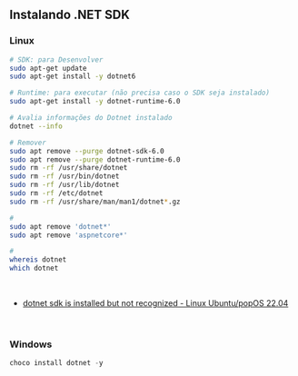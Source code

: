 ## Instalando .NET SDK

### Linux

```bash
# SDK: para Desenvolver
sudo apt-get update
sudo apt-get install -y dotnet6

# Runtime: para executar (não precisa caso o SDK seja instalado)
sudo apt-get install -y dotnet-runtime-6.0

# Avalia informações do Dotnet instalado
dotnet --info

# Remover
sudo apt remove --purge dotnet-sdk-6.0
sudo apt remove --purge dotnet-runtime-6.0
sudo rm -rf /usr/share/dotnet
sudo rm -rf /usr/bin/dotnet
sudo rm -rf /usr/lib/dotnet
sudo rm -rf /etc/dotnet
sudo rm -rf /usr/share/man/man1/dotnet*.gz

# 
sudo apt remove 'dotnet*'
sudo apt remove 'aspnetcore*'

# 
whereis dotnet
which dotnet
```

<br>

- [dotnet sdk is installed but not recognized - Linux Ubuntu/popOS 22.04](https://stackoverflow.com/questions/73312785/dotnet-sdk-is-installed-but-not-recognized-linux-ubuntu-popos-22-04)

<br>

### Windows

```powershell
choco install dotnet -y
```

